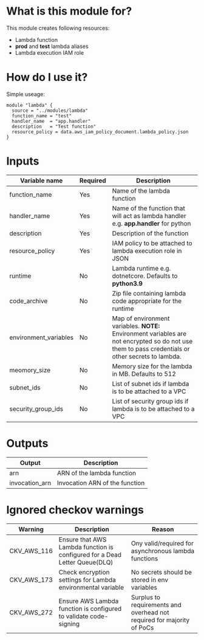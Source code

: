 <!-- Copyright Amazon.com, Inc. or its affiliates. All Rights Reserved. -->
<!-- SPDX-License-Identifier: MIT-0 -->

# What is this module for?
This module creates following resources:
* Lambda function
* **prod** and **test** lambda aliases
* Lambda execution IAM role

# How do I use it?
Simple useage:

```hcl
module "lambda" {
  source = "../modules/lambda"
  function_name = "test"
  handler_name  = "app.handler"
  description   = "Test function"
  resource_policy = data.aws_iam_policy_document.lambda_policy.json
} 
```
# Inputs
|Variable name|Required|Description|
|-------------|--------|-----------|
|function_name|Yes|Name of the lambda function|
|handler_name|Yes|Name of the function that will act as lambda handler e.g. **app.handler** for python|
|description|Yes|Description of the function|
|resource_policy|Yes|IAM policy to be attached to lambda execution role in JSON|
|runtime|No|Lambda runtime e.g. dotnetcore. Defaults to **python3.9**|
|code_archive|No|Zip file containing lambda code appropriate for the runtime|
|environment_variables|No|Map of environment variables. **NOTE:** Environment variables are not encrypted so do not use them to pass credentials or other secrets to lambda.|
|meomory_size|No|Memory size for the lambda in MB. Defaults to 512|
|subnet_ids|No|List of subnet ids if lambda is to be attached to a VPC|
|security_group_ids|No|List of security group ids if lambda is to be attached to a VPC|


# Outputs
|Output|Description|
|---|---|
|arn|ARN of the lambda function|
|invocation_arn|Invocation ARN of the function|

# Ignored checkov warnings

|Warning|Description|Reason|
|---|---|---|
|CKV_AWS_116|Ensure that AWS Lambda function is configured for a Dead Letter Queue(DLQ)|Ony valid/required for asynchronous lambda functions|
|CKV_AWS_173|Check encryption settings for Lambda environmental variable|No secrets should be stored in env variables|
|CKV_AWS_272|Ensure AWS Lambda function is configured to validate code-signing|Surplus to requirements and overhead not required for majority of PoCs|
